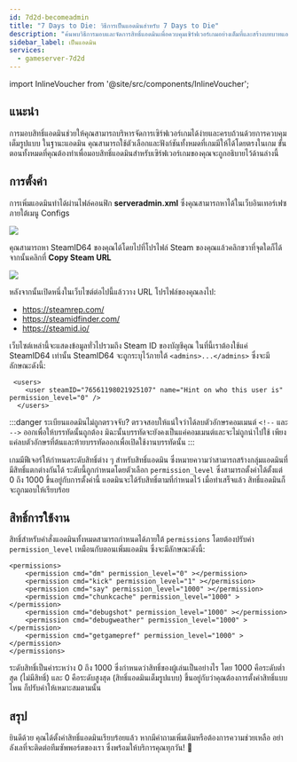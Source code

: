 ```yaml
---
id: 7d2d-becomeadmin
title: "7 Days to Die: วิธีการเป็นแอดมินสำหรับ 7 Days to Die"
description: "ค้นพบวิธีการมอบและจัดการสิทธิ์แอดมินเพื่อควบคุมเซิร์ฟเวอร์เกมอย่างเต็มที่และสร้างบทบาทแอดมินที่ปรับแต่งได้ → เรียนรู้เพิ่มเติมตอนนี้"
sidebar_label: เป็นแอดมิน
services:
  - gameserver-7d2d
---
```


import InlineVoucher from '@site/src/components/InlineVoucher';

## แนะนำ
การมอบสิทธิ์แอดมินช่วยให้คุณสามารถบริหารจัดการเซิร์ฟเวอร์เกมได้ง่ายและครบถ้วนด้วยการควบคุมเต็มรูปแบบ ในฐานะแอดมิน คุณสามารถใช้ตัวเลือกและฟังก์ชันทั้งหมดที่เกมมีให้ได้โดยตรงในเกม ขั้นตอนทั้งหมดที่คุณต้องทำเพื่อมอบสิทธิ์แอดมินสำหรับเซิร์ฟเวอร์เกมของคุณจะถูกอธิบายไว้ด้านล่างนี้  
<InlineVoucher />

## การตั้งค่า
การเพิ่มแอดมินทำได้ผ่านไฟล์คอนฟิก **serveradmin.xml** ซึ่งคุณสามารถหาได้ในเว็บอินเทอร์เฟซภายใต้เมนู Configs

![](https://screensaver01.zap-hosting.com/index.php/s/wXpLL2qyZE2zCYa/preview)

คุณสามารถหา SteamID64 ของคุณได้โดยไปที่โปรไฟล์ Steam ของคุณแล้วคลิกขวาที่จุดใดก็ได้ จากนั้นคลิกที่ **Copy Steam URL**

![](https://screensaver01.zap-hosting.com/index.php/s/Q9WJ8GwbHCmTRPx/preview)

หลังจากนั้นเปิดหนึ่งในเว็บไซต์ต่อไปนี้แล้ววาง URL โปรไฟล์ของคุณลงไป:

- https://steamrep.com/
- https://steamidfinder.com/
- https://steamid.io/

เว็บไซต์เหล่านี้จะแสดงข้อมูลทั่วไปรวมถึง Steam ID ของบัญชีคุณ ในที่นี้เราต้องใช้แค่ SteamID64 เท่านั้น SteamID64 จะถูกระบุไว้ภายใต้ ``<admins>...</admins>`` ซึ่งจะมีลักษณะดังนี้:

```
 <users>
    <user steamID="76561198021925107" name="Hint on who this user is" permission_level="0" />
  </users>
```

:::danger  ระเบียนแอดมินไม่ถูกตรวจจับ? 
ตรวจสอบให้แน่ใจว่าได้ลบตัวอักษรคอมเมนต์ `<!--` และ `-->` ออกเพื่อให้บรรทัดนั้นถูกต้อง มิฉะนั้นบรรทัดจะยังคงเป็นแค่คอมเมนต์และจะไม่ถูกนำไปใช้ เพียงแค่ลบตัวอักษรที่ต้นและท้ายบรรทัดออกเพื่อเปิดใช้งานบรรทัดนั้น
:::

เกมมีฟีเจอร์ให้กำหนดระดับสิทธิ์ต่าง ๆ สำหรับสิทธิ์แอดมิน ซึ่งหมายความว่าสามารถสร้างกลุ่มแอดมินที่มีสิทธิ์แตกต่างกันได้ ระดับนี้ถูกกำหนดโดยตัวเลือก ``permission_level`` ซึ่งสามารถตั้งค่าได้ตั้งแต่ 0 ถึง 1000 ขึ้นอยู่กับการตั้งค่านี้ แอดมินจะได้รับสิทธิ์ตามที่กำหนดไว้ เมื่อทำเสร็จแล้ว สิทธิ์แอดมินก็จะถูกมอบให้เรียบร้อย

## สิทธิ์การใช้งาน

สิทธิ์สำหรับคำสั่งแอดมินทั้งหมดสามารถกำหนดได้ภายใต้ ``permissions`` โดยต้องปรับค่า ``permission_level`` เหมือนกับตอนเพิ่มแอดมิน ซึ่งจะมีลักษณะดังนี้:

```
<permissions>
	<permission cmd="dm" permission_level="0" ></permission>
	<permission cmd="kick" permission_level="1" ></permission>
	<permission cmd="say" permission_level="1000" ></permission>
    <permission cmd="chunkcache" permission_level="1000" ></permission>
    <permission cmd="debugshot" permission_level="1000" ></permission>
    <permission cmd="debugweather" permission_level="1000" ></permission>
    <permission cmd="getgamepref" permission_level="1000" ></permission>
</permissions>
```

ระดับสิทธิ์เป็นค่าระหว่าง 0 ถึง 1000 ซึ่งกำหนดว่าสิทธิ์ของผู้เล่นเป็นอย่างไร โดย 1000 คือระดับต่ำสุด (ไม่มีสิทธิ์) และ 0 คือระดับสูงสุด (สิทธิ์แอดมินเต็มรูปแบบ) ขึ้นอยู่กับว่าคุณต้องการตั้งค่าสิทธิ์แบบไหน ก็ปรับค่าให้เหมาะสมตามนั้น

## สรุป

ยินดีด้วย คุณได้ตั้งค่าสิทธิ์แอดมินเรียบร้อยแล้ว หากมีคำถามเพิ่มเติมหรือต้องการความช่วยเหลือ อย่าลังเลที่จะติดต่อทีมซัพพอร์ตของเรา ซึ่งพร้อมให้บริการคุณทุกวัน! 🙂

<InlineVoucher />